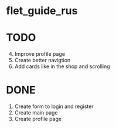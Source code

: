 # flet_guide_rus

# TODO

4. Improve profile page
5. Create better navigtion
6. Add cards like in the shop and scrolling

# DONE

1. Create form to login and register
2. Create main page
3. Create profile page
